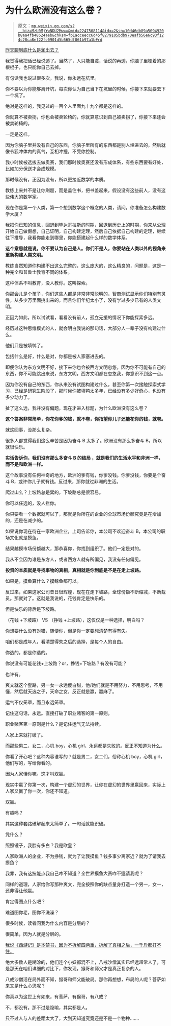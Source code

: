 # 为什么欧洲没有这么卷？

> 原文：[`mp.weixin.qq.com/s?__biz=MzU0MjYwNDU2Mw==&mid=2247508114&idx=2&sn=10d46db89a5094920b8aa4fb48624aeb&chksm=fb1acceecc6d45f8279105bdb970eafb56e6c93f124c28ca8ef22fc0901d5b565df061b97a1b#rd`](http://mp.weixin.qq.com/s?__biz=MzU0MjYwNDU2Mw==&mid=2247508114&idx=2&sn=10d46db89a5094920b8aa4fb48624aeb&chksm=fb1acceecc6d45f8279105bdb970eafb56e6c93f124c28ca8ef22fc0901d5b565df061b97a1b#rd)

[昨天聊到底什么是润出去？](http://mp.weixin.qq.com/s?__biz=MzU0MjYwNDU2Mw==&mid=2247508104&idx=2&sn=022d214b52384609e93cf726eeb578f3&chksm=fb1accf4cc6d45e2499b392c05b80972020c5524586ddf41c9ee58c5b70fa364ee67ca12bb8e&scene=21#wechat_redirect) 

我觉得我把话已经说透了。当然了，人只能自渡，话说的再透，你脑子里梗着的那根棍子，也只能你自己去掉。 

有句话我也说过很多次，我说，你永远在坑里。 

你不要以为你能够离开坑，每次你认为自己当下在坑里的时候，你接下来就要去下一个坑了。 

绝对是这样的，我见过的一百个人里面九十九个都是这样的。 

你就算不被卖拐，你也会被卖轮椅的，你就算意识到自己被卖拐了，你接下来还会被卖轮椅的。 

一定是这样。

因为你脑子里并没有自己的东西，你脑子里所有的东西都是别人埋进去的，然后就像令狐冲体内的真气，互相冲撞，不受你控制。

我小时候被选拔去做奥赛，我们那时候奥赛还没有形成体系，有些东西要有好处，比如加分保送才会成规模。 

那时候没有，正因为没有，所以更接近数学的本质。 

教练上来并不是让你刷题，而是盖住书，把书盖起来，假设没有这些前人，没有这些伟大的数学家。 

现在你是第一个人类，第一个想到数学这个概念的人类，请问，你准备怎么构建数学大厦？

我把你已知的信息，回退到毕达哥拉斯的时期，回退到历史上的时期，你来从公理开始自己做假想，自己证明，自己构建定理，然后自己依据自己构建的定理，继续往下推导，我看你能走到哪里，你能搭建起什么样的数学体系。

**这个意思就是说，你不要认为自己是人。你们不是人，你要站在人类以外的视角来重新构建人类文明。** 

教练当然知道你构建不出这么完整的，这么庞大的，这么精良的，问题是，这是一种完全和普鲁士教育不同的体系。 

这种体系不叫教育，没人教你。这叫探索。

你那会儿是个孩子，你们这些人都是非常非常聪明的，智商测试显示你们特别有灵性，从多少万里面挑出来的，而且你们年纪太小了，没有学过多少已有的人类文明。 

正因为如此，所以试试看，看看没有前人，孤立无援的情况下你能探索多远。

经历过这种思维模式的人，就会明白我说的那句话，大部分人一辈子没有构建过什么。 

他们只是被填鸭了。 

包括什么是好，什么是对，你都是被人家塞进去的。 

即便你认为东方文明不好，接下来你也会被西方文明忽悠，因为你不可能有自己的东西，你不可能跳出来说，东方文明，西方文明都在忽悠我，你意识不到这一点。 

因为你没有自己的东西，你从来没有试图构建过什么，甚至你第一次接触探索式学习，已经是研究生阶段了，那时候你被填鸭太多年，已经没有多少好奇心，也没有多少动力了。

扯了这么远，我并没有偏题，现在才进入标题，为什么欧洲没有这么卷？ 

**这个答案非常简单，你花你爹的钱，就不卷，你指望你儿子还能花你的钱，就卷。** 

就这回事，没那么复杂。

很多人都觉得我们这么辛苦是因为奋斗 B 太多了。欧洲没有那么多奋斗 B，所以就很快乐。 

**实话告诉你，我们没有那么多奋斗 B 的结局 ，就是我们的生活水平和非洲一样，而不是和欧洲一样。** 

这个故事没有任何神奇的地方，欧洲的爹有钱，你爹没钱。你爹没钱，你要是个奋斗 B，或许你儿子就有钱。反过来，那你就过非洲的生活。 

爬过山么？上坡路总是累的，下坡路总是很容易。 

你可以任选的，没人拦你。 

你只要看一个数据就可以了，那就是你所在的企业的全球市场份额究竟是在增加的，还是在减少的。 

如果说你现在待在一家欧洲企业，上司告诉你，本公司不欢迎奋斗 B，本公司的职场文化就是摸鱼。 

结果越摸市场份额越大，那恭喜你，你找到组织了。他们一定是对的。

我从不会因为谁是东方人，或者西方人就有所偏见，我没有任何偏见。

**投资的本质就是寻找事物的真相，真相就是你到底是不是在走上坡路。** 

如果是，摸鱼算什么？摸鲸鱼都可以。

反过来，如果这家公司昔日很辉煌，现在在走下坡路，全球份额不断缩减，不断裁员。那就对了。这就是我说的，花钱肯定是快乐的。 

但是快乐的背后是下坡路。 

（花钱 +下坡路） VS （挣钱 +上坡路），这仅仅是一种选择，明白吗？

你想要什么没有对错，随便你，但是你一定要想清楚有得有失。 

咱们都是成年人，看清楚得失之后的选择，是每个人的自由。 

你选的，都是你选的。 

你说没有可能花钱+上坡路？or，挣钱+下坡路？有没有可能？ 

也许有。

爽文就这个套路，男一女一永远傻白甜，他/她们就是不用努力，不用思考，不用懂，然后就天选之子，天命之女，反正就是赢，赢麻了。 

运气不仅笼罩，而且永远笼罩。 

记住这句话，永远。直接打破了职业赌客的第一原则。

职业赌客第一原则是什么？是记住运气无法持续。

人家上来就打破了。 

而那些男二，女二，心机 boy，心机 girl，永远都是失败的。反正不知道为什么。

你看了开心吧？这种内容谁写的？就是男二，女二们，俗称心机 boy，心机 girl，他们写的，写给你看的。

因为人家懂你嘛。这才叫双赢。 

现实中赢了你第一次，构建一个虚幻的世界，让你在虚幻的世界里赢回来，实际上人家又赢了你一次，你还不知道。

双赢。

有趣吗？ 

其实这种套路破解起来太简单了。一句话就能识破。 

凭什么？

照照镜子，我脸有多白？我是欧皇？ 

人家欧洲人的企业，不为挣钱，就为了让我摸鱼？钱多事少离家近？就为了请我去摸鱼？ 

我靠，我有这技能点我自己咋不知道？全世界摸鱼大赛咋不邀请我呢？ 

同样的道理，人家给你写那种爽文，完全按照你的缺点量身打造一个男一，女一，还非得让他赢。 

肯定得图点什么吧？ 

难道图你老，图你不洗澡？ 

很多时候，读者问我为什么内容是分层的？ 

很简单，因为人就是分层的。

[我说《西游记》是本禁书，因为不拆解四两重，拆解了真相之后，一千斤都打不住。](http://mp.weixin.qq.com/s?__biz=MzU0MjYwNDU2Mw==&mid=2247508085&idx=1&sn=e523e08b47d2bc4861aa42d8f2931595&chksm=fb1acc09cc6d451fec79ef97a37fd43eed92575eb77efd7e9448b6556341f8215ee43df68472&scene=21#wechat_redirect) 

绝大多数人是糊涂的，他们连个小妖都混不上，八戒沙僧其实已经远超常人了，可是那天在咱们详细的对比下，你发现，猴哥和师父才是真正复杂的人。 

八戒沙僧活在局外而不知，猴哥和师父能破局。那你再想想，布局的人呢？菩萨如来又是什么心思呢？ 

你真以为这世上有如来，有菩萨，有猴哥，有八戒？ 

不，都没有。那不过是隐喻，其实都是人。

只不过人与人的差距太大了，大到天知道究竟还是不是一个物种.......